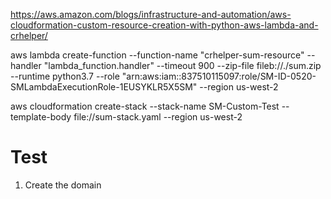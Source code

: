 https://aws.amazon.com/blogs/infrastructure-and-automation/aws-cloudformation-custom-resource-creation-with-python-aws-lambda-and-crhelper/


aws lambda create-function --function-name "crhelper-sum-resource" --handler "lambda_function.handler" --timeout 900 --zip-file fileb://./sum.zip --runtime python3.7 --role "arn:aws:iam::837510115097:role/SM-ID-0520-SMLambdaExecutionRole-1EUSYKLR5X5SM" --region us-west-2

aws cloudformation create-stack --stack-name SM-Custom-Test --template-body file://sum-stack.yaml  --region us-west-2

Test
====
1. Create the domain
